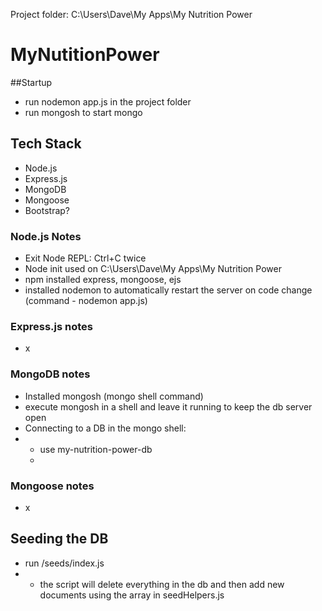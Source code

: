 Project folder: C:\Users\Dave\My Apps\My Nutrition Power

# MyNutitionPower

##Startup
- run nodemon app.js in the project folder
- run mongosh to start mongo

## Tech Stack
- Node.js
- Express.js
- MongoDB
- Mongoose
- Bootstrap?

### Node.js Notes
- Exit Node REPL: Ctrl+C twice
- Node init used on C:\Users\Dave\My Apps\My Nutrition Power
- npm installed express, mongoose, ejs
- installed nodemon to automatically restart the server on code change (command - nodemon app.js)

### Express.js notes
- x

### MongoDB notes
- Installed mongosh (mongo shell command)
- execute mongosh in a shell and leave it running to keep the db server open
- Connecting to a DB in the mongo shell:
- - use my-nutrition-power-db
  - 

### Mongoose notes
- x

## Seeding the DB
- run /seeds/index.js
- - the script will delete everything in the db and then add new documents using the array in seedHelpers.js
